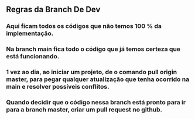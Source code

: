## Regras da Branch De Dev

### Aqui ficam todos os códigos que não temos 100 % da implementação.
### Na branch main fica todo o código que já temos certeza que está funcionando.

### 1 vez ao dia, ao iniciar um projeto, de o comando pull origin master, para pegar qualquer atualização que tenha ocorrido na main e resolver possíveis conflitos.

### Quando decidir que o código nessa branch está pronto para ir para a branch master, criar um pull request no github.